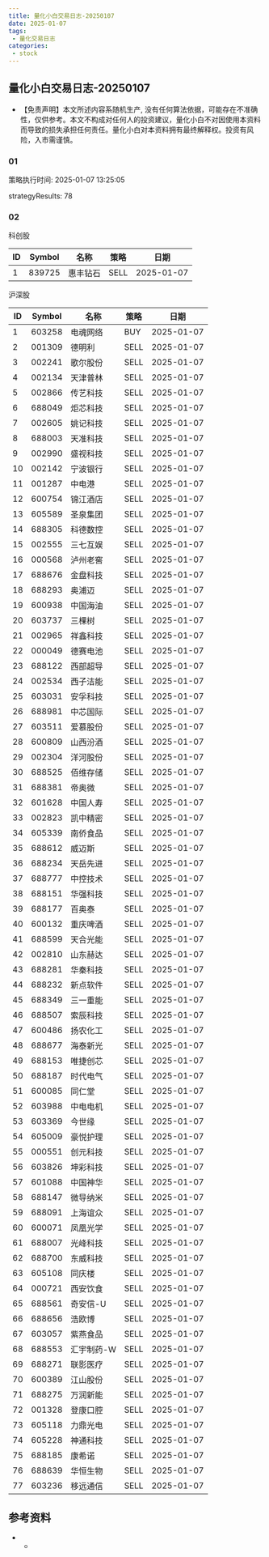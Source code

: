 ```yaml
---
title: 量化小白交易日志-20250107
date: 2025-01-07
tags:
 - 量化交易日志
categories: 
 - stock
---
```


## 量化小白交易日志-20250107
- 【免责声明】本文所述内容系随机生产, 没有任何算法依据，可能存在不准确性，仅供参考。本文不构成对任何人的投资建议，量化小白不对因使用本资料而导致的损失承担任何责任。量化小白对本资料拥有最终解释权。投资有风险，入市需谨慎。

### 01

策略执行时间: 2025-01-07 13:25:05

strategyResults: 78

### 02

科创股

|ID|Symbol|名称|策略|日期|
| ---- | ---- | ---- | ---- | ---- |
|1|839725|惠丰钻石|SELL|2025-01-07|

沪深股

|ID|Symbol|名称|策略|日期|
| ---- | ---- | ---- | ---- | ---- |
|1|603258|电魂网络|BUY|2025-01-07|
|2|001309|德明利|SELL|2025-01-07|
|3|002241|歌尔股份|SELL|2025-01-07|
|4|002134|天津普林|SELL|2025-01-07|
|5|002866|传艺科技|SELL|2025-01-07|
|6|688049|炬芯科技|SELL|2025-01-07|
|7|002605|姚记科技|SELL|2025-01-07|
|8|688003|天准科技|SELL|2025-01-07|
|9|002990|盛视科技|SELL|2025-01-07|
|10|002142|宁波银行|SELL|2025-01-07|
|11|001287|中电港|SELL|2025-01-07|
|12|600754|锦江酒店|SELL|2025-01-07|
|13|605589|圣泉集团|SELL|2025-01-07|
|14|688305|科德数控|SELL|2025-01-07|
|15|002555|三七互娱|SELL|2025-01-07|
|16|000568|泸州老窖|SELL|2025-01-07|
|17|688676|金盘科技|SELL|2025-01-07|
|18|688293|奥浦迈|SELL|2025-01-07|
|19|600938|中国海油|SELL|2025-01-07|
|20|603737|三棵树|SELL|2025-01-07|
|21|002965|祥鑫科技|SELL|2025-01-07|
|22|000049|德赛电池|SELL|2025-01-07|
|23|688122|西部超导|SELL|2025-01-07|
|24|002534|西子洁能|SELL|2025-01-07|
|25|603031|安孚科技|SELL|2025-01-07|
|26|688981|中芯国际|SELL|2025-01-07|
|27|603511|爱慕股份|SELL|2025-01-07|
|28|600809|山西汾酒|SELL|2025-01-07|
|29|002304|洋河股份|SELL|2025-01-07|
|30|688525|佰维存储|SELL|2025-01-07|
|31|688381|帝奥微|SELL|2025-01-07|
|32|601628|中国人寿|SELL|2025-01-07|
|33|002823|凯中精密|SELL|2025-01-07|
|34|605339|南侨食品|SELL|2025-01-07|
|35|688612|威迈斯|SELL|2025-01-07|
|36|688234|天岳先进|SELL|2025-01-07|
|37|688777|中控技术|SELL|2025-01-07|
|38|688151|华强科技|SELL|2025-01-07|
|39|688177|百奥泰|SELL|2025-01-07|
|40|600132|重庆啤酒|SELL|2025-01-07|
|41|688599|天合光能|SELL|2025-01-07|
|42|002810|山东赫达|SELL|2025-01-07|
|43|688281|华秦科技|SELL|2025-01-07|
|44|688232|新点软件|SELL|2025-01-07|
|45|688349|三一重能|SELL|2025-01-07|
|46|688507|索辰科技|SELL|2025-01-07|
|47|600486|扬农化工|SELL|2025-01-07|
|48|688677|海泰新光|SELL|2025-01-07|
|49|688153|唯捷创芯|SELL|2025-01-07|
|50|688187|时代电气|SELL|2025-01-07|
|51|600085|同仁堂|SELL|2025-01-07|
|52|603988|中电电机|SELL|2025-01-07|
|53|603369|今世缘|SELL|2025-01-07|
|54|605009|豪悦护理|SELL|2025-01-07|
|55|000551|创元科技|SELL|2025-01-07|
|56|603826|坤彩科技|SELL|2025-01-07|
|57|601088|中国神华|SELL|2025-01-07|
|58|688147|微导纳米|SELL|2025-01-07|
|59|688091|上海谊众|SELL|2025-01-07|
|60|600071|凤凰光学|SELL|2025-01-07|
|61|688007|光峰科技|SELL|2025-01-07|
|62|688700|东威科技|SELL|2025-01-07|
|63|605108|同庆楼|SELL|2025-01-07|
|64|000721|西安饮食|SELL|2025-01-07|
|65|688561|奇安信-U|SELL|2025-01-07|
|66|688656|浩欧博|SELL|2025-01-07|
|67|603057|紫燕食品|SELL|2025-01-07|
|68|688553|汇宇制药-W|SELL|2025-01-07|
|69|688271|联影医疗|SELL|2025-01-07|
|70|600389|江山股份|SELL|2025-01-07|
|71|688275|万润新能|SELL|2025-01-07|
|72|001328|登康口腔|SELL|2025-01-07|
|73|605118|力鼎光电|SELL|2025-01-07|
|74|605228|神通科技|SELL|2025-01-07|
|75|688185|康希诺|SELL|2025-01-07|
|76|688639|华恒生物|SELL|2025-01-07|
|77|603236|移远通信|SELL|2025-01-07|

## 参考资料

- -